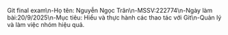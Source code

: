 Git final exam\n-Họ tên: Nguyễn Ngọc Trân\n-MSSV:222774\n-Ngày làm bài:20/9/2025\n-Mục tiêu: Hiểu và thực hành các thao tác với Git\n-Quản lý và làm việc nhóm hiệu quả.
